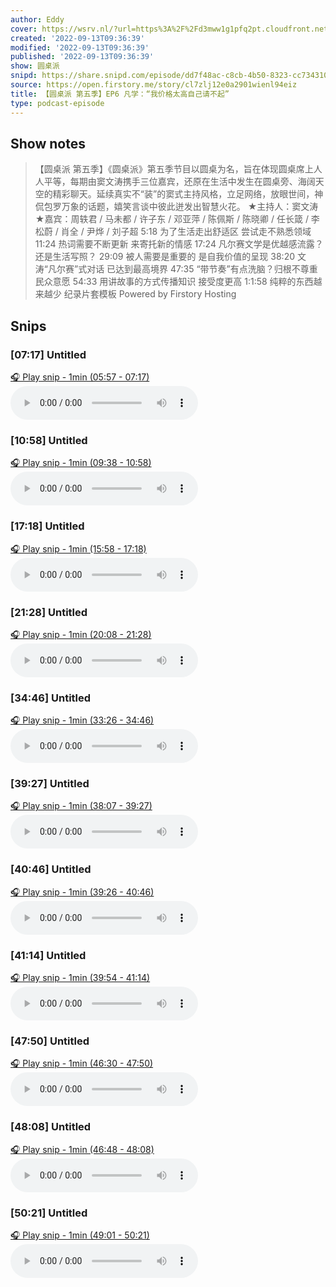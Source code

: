 ```yaml
---
author: Eddy
cover: https://wsrv.nl/?url=https%3A%2F%2Fd3mww1g1pfq2pt.cloudfront.net%2FAvatar%2Fcl7zkcpvy0a0h01wi8uxbccdv%2F1666234585141.jpg&w=200&h=200
created: '2022-09-13T09:36:39'
modified: '2022-09-13T09:36:39'
published: '2022-09-13T09:36:39'
show: 圆桌派
snipd: https://share.snipd.com/episode/dd7f48ac-c8cb-4b50-8323-cc7343105cb0
source: https://open.firstory.me/story/cl7zlj12e0a2901wienl94eiz
title: 【圆桌派 第五季】EP6 凡学：“我价格太高自己请不起”
type: podcast-episode
---
```



## Show notes
> 【圆桌派 第五季】《圆桌派》第五季节目以圆桌为名，旨在体现圆桌席上人人平等，每期由窦文涛携手三位嘉宾，还原在生活中发生在圆桌旁、海阔天空的精彩聊天。延续真实不“装”的窦式主持风格，立足网络，放眼世间，神侃包罗万象的话题，嬉笑言谈中彼此迸发出智慧火花。  ★主持人：窦文涛  ★嘉宾：周轶君 / 马未都 / 许子东 / 邓亚萍 / 陈佩斯 / 陈晓卿 / 任长箴 / 李松蔚 / 肖全 / 尹烨 / 刘子超     5:18  为了生活走出舒适区 尝试走不熟悉领域   11:24  热词需要不断更新 来寄托新的情感   17:24  凡尔赛文学是优越感流露？还是生活写照？   29:09  被人需要是重要的 是自我价值的呈现   38:20  文涛“凡尔赛”式对话 已达到最高境界   47:35  “带节奏”有点洗脑？归根不尊重民众意愿   54:33  用讲故事的方式传播知识 接受度更高   1:1:58  纯粹的东西越来越少 纪录片套模板
> Powered by  Firstory Hosting

## Snips
### [07:17] Untitled
[🎧 Play snip - 1min️ (05:57 - 07:17)](https://share.snipd.com/snip/a5e01aff-2d01-4cf7-b87e-8309f9eaa697)
<audio controls> <source src="https://backend.endpoints.firstory-709db.cloud.goog/play.mp3?url=https%3A%2F%2Fd3mww1g1pfq2pt.cloudfront.net%2FRecord%2Fcl7zkcpvy0a0h01wi8uxbccdv%2Fcl7zlj12e0a2a01wig3ntcm5a.mp3%3Fv%3D1663041747195#t=05:57,07:17"> </audio>
### [10:58] Untitled
[🎧 Play snip - 1min️ (09:38 - 10:58)](https://share.snipd.com/snip/139286af-cafb-45f9-acb4-68bf4dd86c5a)
<audio controls> <source src="https://backend.endpoints.firstory-709db.cloud.goog/play.mp3?url=https%3A%2F%2Fd3mww1g1pfq2pt.cloudfront.net%2FRecord%2Fcl7zkcpvy0a0h01wi8uxbccdv%2Fcl7zlj12e0a2a01wig3ntcm5a.mp3%3Fv%3D1663041747195#t=09:38,10:58"> </audio>
### [17:18] Untitled
[🎧 Play snip - 1min️ (15:58 - 17:18)](https://share.snipd.com/snip/1b471257-6e94-4481-afab-b8640dffce8b)
<audio controls> <source src="https://backend.endpoints.firstory-709db.cloud.goog/play.mp3?url=https%3A%2F%2Fd3mww1g1pfq2pt.cloudfront.net%2FRecord%2Fcl7zkcpvy0a0h01wi8uxbccdv%2Fcl7zlj12e0a2a01wig3ntcm5a.mp3%3Fv%3D1663041747195#t=15:58,17:18"> </audio>
### [21:28] Untitled
[🎧 Play snip - 1min️ (20:08 - 21:28)](https://share.snipd.com/snip/3cb95359-09a6-42c7-86fb-da9d34d1d890)
<audio controls> <source src="https://backend.endpoints.firstory-709db.cloud.goog/play.mp3?url=https%3A%2F%2Fd3mww1g1pfq2pt.cloudfront.net%2FRecord%2Fcl7zkcpvy0a0h01wi8uxbccdv%2Fcl7zlj12e0a2a01wig3ntcm5a.mp3%3Fv%3D1663041747195#t=20:08,21:28"> </audio>
### [34:46] Untitled
[🎧 Play snip - 1min️ (33:26 - 34:46)](https://share.snipd.com/snip/a818ca6f-9176-4d1a-9b55-f111b28f1a12)
<audio controls> <source src="https://backend.endpoints.firstory-709db.cloud.goog/play.mp3?url=https%3A%2F%2Fd3mww1g1pfq2pt.cloudfront.net%2FRecord%2Fcl7zkcpvy0a0h01wi8uxbccdv%2Fcl7zlj12e0a2a01wig3ntcm5a.mp3%3Fv%3D1663041747195#t=33:26,34:46"> </audio>
### [39:27] Untitled
[🎧 Play snip - 1min️ (38:07 - 39:27)](https://share.snipd.com/snip/6f0af53b-0031-40e4-aba3-02891746541e)
<audio controls> <source src="https://backend.endpoints.firstory-709db.cloud.goog/play.mp3?url=https%3A%2F%2Fd3mww1g1pfq2pt.cloudfront.net%2FRecord%2Fcl7zkcpvy0a0h01wi8uxbccdv%2Fcl7zlj12e0a2a01wig3ntcm5a.mp3%3Fv%3D1663041747195#t=38:07,39:27"> </audio>
### [40:46] Untitled
[🎧 Play snip - 1min️ (39:26 - 40:46)](https://share.snipd.com/snip/b4f00b9f-8c8d-4fc8-bb93-775e1f74ce56)
<audio controls> <source src="https://backend.endpoints.firstory-709db.cloud.goog/play.mp3?url=https%3A%2F%2Fd3mww1g1pfq2pt.cloudfront.net%2FRecord%2Fcl7zkcpvy0a0h01wi8uxbccdv%2Fcl7zlj12e0a2a01wig3ntcm5a.mp3%3Fv%3D1663041747195#t=39:26,40:46"> </audio>
### [41:14] Untitled
[🎧 Play snip - 1min️ (39:54 - 41:14)](https://share.snipd.com/snip/a0ebda14-e745-475b-b547-af064842ea9b)
<audio controls> <source src="https://backend.endpoints.firstory-709db.cloud.goog/play.mp3?url=https%3A%2F%2Fd3mww1g1pfq2pt.cloudfront.net%2FRecord%2Fcl7zkcpvy0a0h01wi8uxbccdv%2Fcl7zlj12e0a2a01wig3ntcm5a.mp3%3Fv%3D1663041747195#t=39:54,41:14"> </audio>
### [47:50] Untitled
[🎧 Play snip - 1min️ (46:30 - 47:50)](https://share.snipd.com/snip/40fa4c0e-52f3-4abd-b89a-eebddaf399c2)
<audio controls> <source src="https://backend.endpoints.firstory-709db.cloud.goog/play.mp3?url=https%3A%2F%2Fd3mww1g1pfq2pt.cloudfront.net%2FRecord%2Fcl7zkcpvy0a0h01wi8uxbccdv%2Fcl7zlj12e0a2a01wig3ntcm5a.mp3%3Fv%3D1663041747195#t=46:30,47:50"> </audio>
### [48:08] Untitled
[🎧 Play snip - 1min️ (46:48 - 48:08)](https://share.snipd.com/snip/b53462cf-7433-45b9-b5a2-cf6234b2b0e8)
<audio controls> <source src="https://backend.endpoints.firstory-709db.cloud.goog/play.mp3?url=https%3A%2F%2Fd3mww1g1pfq2pt.cloudfront.net%2FRecord%2Fcl7zkcpvy0a0h01wi8uxbccdv%2Fcl7zlj12e0a2a01wig3ntcm5a.mp3%3Fv%3D1663041747195#t=46:48,48:08"> </audio>
### [50:21] Untitled
[🎧 Play snip - 1min️ (49:01 - 50:21)](https://share.snipd.com/snip/1a17b5ac-17f3-43e2-a4e9-5f853c002502)
<audio controls> <source src="https://backend.endpoints.firstory-709db.cloud.goog/play.mp3?url=https%3A%2F%2Fd3mww1g1pfq2pt.cloudfront.net%2FRecord%2Fcl7zkcpvy0a0h01wi8uxbccdv%2Fcl7zlj12e0a2a01wig3ntcm5a.mp3%3Fv%3D1663041747195#t=49:01,50:21"> </audio>
